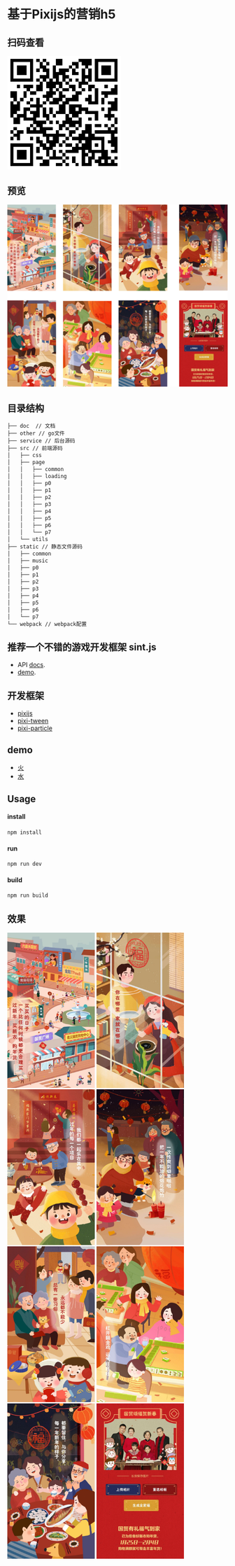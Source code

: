 # 基于Pixijs的营销h5

## 扫码查看
![code](./doc/code.png)

## 预览
![code](./doc/bg.jpg)


## 目录结构

```tree
├── doc  // 文档
├── other // go文件
├── service // 后台源码
├── src // 前端源码
│   ├── css
│   ├── page
│   │   ├── common
│   │   ├── loading
│   │   ├── p0
│   │   ├── p1
│   │   ├── p2
│   │   ├── p3
│   │   ├── p4
│   │   ├── p5
│   │   ├── p6
│   │   └── p7
│   └── utils
├── static // 静态文件源码
│   ├── common
│   ├── music
│   ├── p0
│   ├── p1
│   ├── p2
│   ├── p3
│   ├── p4
│   ├── p5
│   ├── p6
│   └── p7
└── webpack // webpack配置
```

## 推荐一个不错的游戏开发框架 sint.js

- API [docs](https://watertian.github.io/sint.js/docs/).
- [demo](https://watertian.github.io/sint-example/).


## 开发框架
- [pixijs](https://pixijs.io/examples/#/basics/basic.js)
- [pixi-tween](https://themoonrat.github.io/pixi-tween/docs/index.html)
- [pixi-particle](http://pixijs.io/pixi-particles/docs/index.html)


## demo
- [火](https://pixijs.io/pixi-particles/examples/flame.html)
- [水](https://www.sucaihuo.com/js/3139.html)

## Usage

#### install

```sh
npm install
```

#### run

```sh
npm run dev
```

#### build

```sh
npm run build
```

## 效果

<img src="./doc/1.JPG" width="200px">
<img src="./doc/2.JPG" width="200px">
<img src="./doc/3.JPG" width="200px">
<img src="./doc/4.JPG" width="200px">
<img src="./doc/5.JPG" width="200px">
<img src="./doc/6.JPG" width="200px">
<img src="./doc/7.JPG" width="200px">
<img src="./doc/8.JPG" width="200px">




